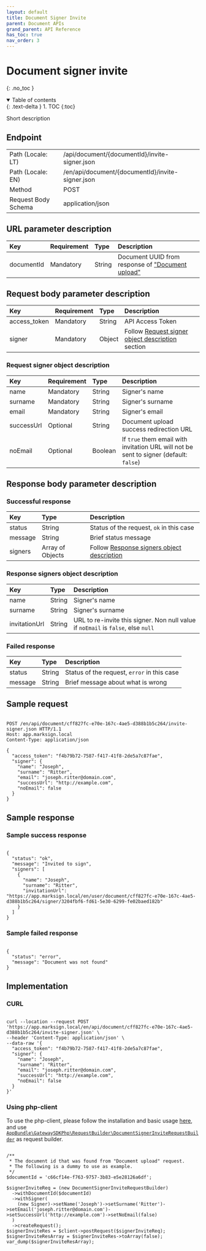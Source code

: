```yaml
---
layout: default
title: Document Signer Invite
parent: Document APIs
grand_parent: API Reference
has_toc: true
nav_order: 3
---
```


# Document signer invite
{: .no_toc }

<details open markdown="block">
  <summary>
    Table of contents
  </summary>
  {: .text-delta }
1. TOC
{:toc}
</details>

Short description

## Endpoint

<table>
  <tbody>
    <tr>
      <td>Path (Locale: LT)</td>
      <td>/api/document/{documentId}/invite-signer.json</td>
    </tr>
    <tr>
      <td>Path (Locale: EN)</td>
      <td>/en/api/document/{documentId}/invite-signer.json</td>
    </tr>
    <tr>
      <td>Method</td>
      <td>POST</td>
    </tr>
    <tr>
      <td>Request Body Schema</td>
      <td>application/json</td>
    </tr>
  </tbody>
</table>

## URL parameter description

| Key | Requirement | Type | Description |
| :--- | :--- | :--- | :--- |
| documentId | Mandatory | String | Document UUID from response of ["Document upload"](/documentation/api-references/document/apiDocumentUpload.html#response-document-object-description) |

## Request body parameter description

| Key | Requirement | Type | Description |
| :--- | :--- | :--- | :--- |
| access_token | Mandatory | String | API Access Token |
| signer | Mandatory | Object | Follow [Request signer object description](#request-signer-object-description) section |

### Request signer object description

| Key | Requirement | Type | Description |
| :--- | :--- | :--- | :--- |
| name | Mandatory | String | Signer's name |
| surname | Mandatory | String | Signer's surname |
| email | Mandatory | String | Signer's email |
| successUrl | Optional | String | Document upload success redirection URL |
| noEmail | Optional | Boolean | If `true` them email with invitation URL will not be sent to signer (default: `false`) |



## Response body parameter description

### Successful response

| Key | Type | Description |
| :--- | :--- | :--- |
| status | String | Status of the request, `ok` in this case |
| message | String | Brief status message |
| signers | Array of Objects | Follow [Response signers object description](#response-signers-object-description) |

### Response signers object description

| Key | Type | Description |
| :--- | :--- | :--- |
| name | String | Signer's name |
| surname | String | Signer's surname |
| invitationUrl | String | URL to re-invite this signer. Non null value if `noEmail` is `false`, else `null` |



### Failed response

| Key | Type | Description |
| :--- | :--- | :--- |
| status | String | Status of the request, `error` in this case |
| message | String | Brief message about what is wrong |



## Sample request

```

POST /en/api/document/cff827fc-e70e-167c-4ae5-d388b1b5c264/invite-signer.json HTTP/1.1
Host: app.marksign.local
Content-Type: application/json

{
  "access_token": "f4b79b72-7587-f417-41f8-2de5a7c87fae",
  "signer": {
    "name": "Joseph",
    "surname": "Ritter",
    "email": "joseph.ritter@domain.com",
    "successUrl": "http://example.com",
    "noEmail": false
  }
}

```

## Sample response

### Sample success response

```

{
  "status": "ok",
  "message": "Invited to sign",
  "signers": [
    {
      "name": "Joseph",
      "surname": "Ritter",
      "invitationUrl": "https://app.marksign.local/en/user/document/cff827fc-e70e-167c-4ae5-d388b1b5c264/signer/3204fbf6-fd61-5e30-6299-fe02baed182b"
    }
  ]
}

```

### Sample failed response

```

{
  "status": "error",
  "message": "Document was not found"
}

```

## Implementation

### CURL

```

curl --location --request POST 'https://app.marksign.local/en/api/document/cff827fc-e70e-167c-4ae5-d388b1b5c264/invite-signer.json' \
--header 'Content-Type: application/json' \
--data-raw '{
  "access_token": "f4b79b72-7587-f417-41f8-2de5a7c87fae",
  "signer": {
    "name": "Joseph",
    "surname": "Ritter",
    "email": "joseph.ritter@domain.com",
    "successUrl": "http://example.com",
    "noEmail": false
  }
}'

```

### Using php-client

To use the php-client, please follow the installation and basic usage [here](/documentation/sdk-php-client.html#usage), and use [`AppBundle\GatewaySDKPhp\RequestBuilder\DocumentSignerInviteRequestBuilder`](/documentation/class-ref/GatewaySDKPhp/RequestBuilder/DocumentSignerInviteRequestBuilder.html) as request builder.

```

/**
 * The document id that was found from "Document upload" request.
 * The following is a dummy to use as example.
 */
$documentId = 'c66cf14e-f763-9757-3b83-e5e28126a6df';

$signerInviteReq = (new DocumentSignerInviteRequestBuilder)
  ->withDocumentId($documentId)
  ->withSigner(
    (new Signer)->setName('Joseph')->setSurname('Ritter')->setEmail('joseph.ritter@domain.com')->setSuccessUrl('http://example.com')->setNoEmail(false)
  )
  ->createRequest();
$signerInviteRes = $client->postRequest($signerInviteReq);
$signerInviteResArray = $signerInviteRes->toArray(false);
var_dump($signerInviteResArray);

```
